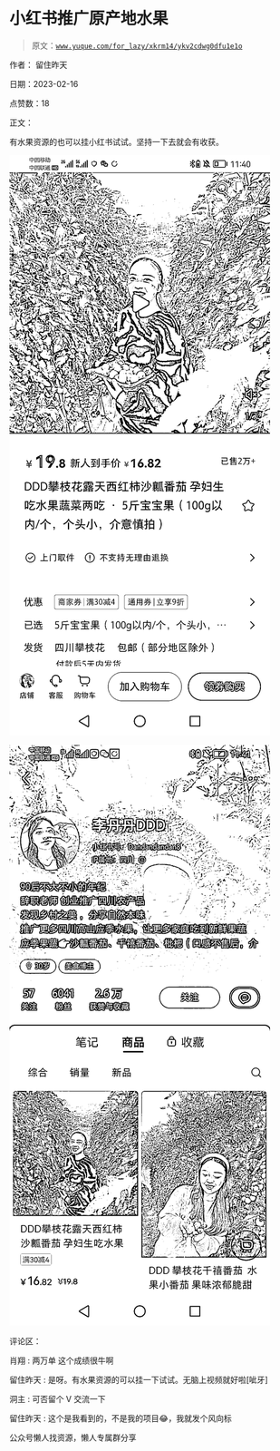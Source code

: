 # 小红书推广原产地水果

> 原文：[`www.yuque.com/for_lazy/xkrm14/ykv2cdwg0dfu1e1o`](https://www.yuque.com/for_lazy/xkrm14/ykv2cdwg0dfu1e1o)



作者： 留住昨天



日期：2023-02-16



点赞数：18



正文：



有水果资源的也可以挂小红书试试。坚持一下去就会有收获。



![](img/777d89ac5a6339466cb2eacd67284690.png)  

![](img/3029b02ca7a9e60f329c7578344f81b0.png)  

评论区：



肖翔 : 两万单 这个成绩很牛啊



留住昨天 : 是呀。有水果资源的可以挂一下试试。无脑上视频就好啦[呲牙]



洞主 : 可否留个 V 交流一下



留住昨天 : 这个是我看到的，不是我的项目😂，我就发个风向标



公众号懒人找资源，懒人专属群分享

